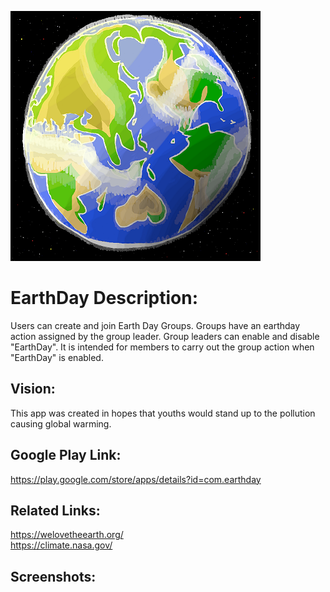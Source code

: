 
![](earthday400.png?raw=true "Surreal Earth")

# EarthDay Description:
Users can create and join Earth Day Groups. Groups have an earthday action assigned by the group leader. Group leaders can enable and disable "EarthDay". It is intended for members to carry out the group action when "EarthDay" is enabled.

## Vision:
This app was created in hopes that youths would stand up to the pollution causing global warming.

## Google Play Link:
https://play.google.com/store/apps/details?id=com.earthday

## Related Links:
https://welovetheearth.org/<br>
https://climate.nasa.gov/

## Screenshots:
